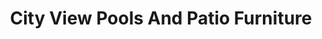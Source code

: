 ---
title: "City View Pools And Patio Furniture"
url: /guelph/city-view-pools-and-patio-furniture/
shop: Pool
---